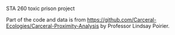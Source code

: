 STA 260 toxic prison project

Part of the code and data is from https://github.com/Carceral-Ecologies/Carceral-Proximity-Analysis by Professor Lindsay Poirier.

